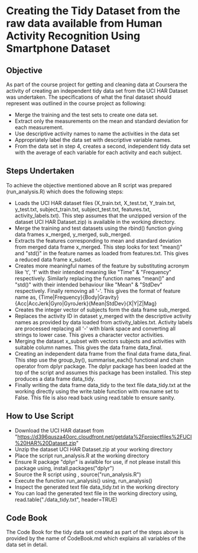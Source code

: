 # Creating the Tidy Dataset from the raw data available from Human Activity Recognition Using Smartphone Dataset

## Objective
As part of the course project for getting and cleaning data at Coursera the activity of creating an independent tidy data set from the UCI HAR Dataset was undertaken. The specifications of what the final dataset should represent was outlined in the course project as following:

* Merge the training and the test sets to create one data set.
* Extract only the measurements on the mean and standard deviation for each measurement. 
* Use descriptive activity names to name the activities in the data set
* Appropriately label the data set with descriptive variable names. 
* From the data set in step 4, creates a second, independent tidy data set with the average of each variable for each activity and each subject.

## Steps Undertaken

To achieve the objective mentioned above an R script was prepared (run_analysis.R) which does the following steps:

* Loads the UCI HAR dataset files (X_train.txt, X_test.txt, Y_train.txt, y_test.txt, subject_train.txt, subject_test.txt, features.txt, activity_labels.txt). This step assumes that the unzipped version of the dataset UCI HAR Dataset.zip) is available in the working directory.
* Merge the training and test datasets using the rbind() function giving data frames x_merged, y_merged, sub_merged.
* Extracts the features corresponding to mean and standard deviation from merged data frame x_merged. This step looks for text "mean()" and "std()" in the feature names as loaded from features.txt. This gives a reduced data frame x_subset.
* Creates more meaningful names of the feature by substituting acronym like 't', 'f' with their intended meaning like "Time" & "Frequency" respectively. Similarly replacing the function names "mean()" and "std()" with their intended behaviour like "Mean" & "StdDev" respectively. Finally removing all '-'. This gives the format of feature name as,
	{Time|Frequency}{Body|Gravity}{Acc|AccJerk|Gyro|GyroJerk}{Mean|StdDev}{X|Y|Z|Mag}
* Creates the integer vector of subjects form the data frame sub_merged.
* Replaces the activity ID in dataset y_merged with the descriptive activity names as provided by data loaded from activity_lables.txt. Activity labels are processed replacing all '-' with blank space and converting all strings to lower case. This gives a character vector activities.
* Merging the dataset x_subset with vectors subjects and activities with suitable column names. This gives the data frame data_final.
* Creating an independent data frame from the final data frame data_final. This step use the group_by(), summarise_each() functional and chain operator from dplyr package. The dplyr package has been loaded at the top of the script and assumes this package has been installed. This step produces a data frame data_tidy.
* Finally writing the data frame data_tidy to the text file data_tidy.txt at the working directly using the write.table function with row.name set to False. This file is also read back using read.table to ensure sanity.

## How to Use Script
* Download the UCI HAR dataset from "https://d396qusza40orc.cloudfront.net/getdata%2Fprojectfiles%2FUCI%20HAR%20Dataset.zip"
* Unzip the dataset UCI HAR Dataset.zip at your working directory
* Place the script run_analysis.R at the working directory
* Ensure R package "dplyr" is avialble for use, if not please install this package using,
	install.packages("dplyr")
* Source the R script using ,
	source("run_analysis.R")
* Execute the function run_analysis() using,
	run_analysis()
* Inspect the generated text file data_tidy.txt in the working directory
* You can load the generated text file in the working directory using,
	read.table("./data_tidy.txt", header=TRUE)

## Code Book
The Code Book for the tidy data set created as part of the steps above is provided by the name of CodeBook.md which explains all variables of the data set in detail.